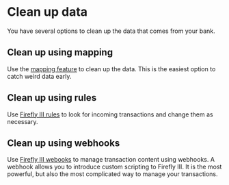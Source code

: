 # Clean up data

You have several options to clean up the data that comes from your bank.

## Clean up using mapping

Use the [mapping feature](map.md) to clean up the data. This is the easiest option to catch weird data early.

## Clean up using rules

Use [Firefly III rules](../../firefly-iii/features/rules.md) to look for incoming transactions and change them as necessary.

## Clean up using webhooks

Use [Firefly III webooks](../../firefly-iii/features/webhooks.md) to manage transaction content using webhooks. A webhook allows you to introduce custom scripting to Firefly III. It is the most powerful, but also the most complicated way to manage your transactions.    

